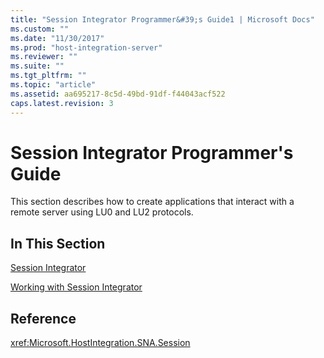```yaml
---
title: "Session Integrator Programmer&#39;s Guide1 | Microsoft Docs"
ms.custom: ""
ms.date: "11/30/2017"
ms.prod: "host-integration-server"
ms.reviewer: ""
ms.suite: ""
ms.tgt_pltfrm: ""
ms.topic: "article"
ms.assetid: aa695217-8c5d-49bd-91df-f44043acf522
caps.latest.revision: 3
---
```

# Session Integrator Programmer&#39;s Guide
This section describes how to create applications that interact with a remote server using LU0 and LU2 protocols.  
  
## In This Section  
 [Session Integrator](../core/session-integrator1.md)  
  
 [Working with Session Integrator](../core/working-with-session-integrator2.md)  
  
## Reference  
 <xref:Microsoft.HostIntegration.SNA.Session>